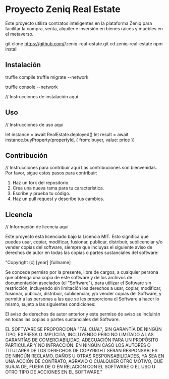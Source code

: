# Proyecto Zeniq Real Estate

Este proyecto utiliza contratos inteligentes en la plataforma Zeniq para facilitar la compra, venta, alquiler e inversión en bienes raíces y muebles en el metaverso.

git clone https://github.com/<your-github-username>/zeniq-real-estate.git
cd zeniq-real-estate
npm install

## Instalación

truffle compile
truffle migrate --network <network>

truffle console --network <network>


// Instrucciones de instalación aquí

## Uso

// Instrucciones de uso aquí

let instance = await RealEstate.deployed()
let result = await instance.buyProperty(propertyId, { from: buyer, value: price })

## Contribución

// Instrucciones para contribuir aquí
Las contribuciones son bienvenidas. Por favor, sigue estos pasos para contribuir:

1. Haz un fork del repositorio.
2. Crea una nueva rama para tu característica.
3. Escribe y prueba tu código.
4. Haz un pull request y describe tus cambios.
   

## Licencia

// Información de licencia aquí

Este proyecto está licenciado bajo la Licencia MIT. Esto significa que puedes usar, copiar, modificar, fusionar, publicar, distribuir, sublicenciar y/o vender copias del software, siempre que incluyas el siguiente aviso de derechos de autor en todas las copias o partes sustanciales del software:

"Copyright (c) [year] [fullname]

Se concede permiso por la presente, libre de cargos, a cualquier persona que obtenga una copia de este software y de los archivos de documentación asociados (el "Software"), para utilizar el Software sin restricción, incluyendo sin limitación los derechos a usar, copiar, modificar, fusionar, publicar, distribuir, sublicenciar, y/o vender copias del Software, y permitir a las personas a las que se les proporciona el Software a hacer lo mismo, sujeto a las siguientes condiciones:

El aviso de derechos de autor anterior y este permiso de aviso se incluirán en todas las copias o partes sustanciales del Software.

EL SOFTWARE SE PROPORCIONA "TAL CUAL", SIN GARANTÍA DE NINGÚN TIPO, EXPRESA O IMPLÍCITA, INCLUYENDO PERO NO LIMITADO A LAS GARANTÍAS DE COMERCIABILIDAD, ADECUACIÓN PARA UN PROPÓSITO PARTICULAR Y NO INFRACCIÓN. EN NINGÚN CASO LOS AUTORES O TITULARES DE LOS DERECHOS DE COPYRIGHT SERÁN RESPONSABLES DE NINGÚN RECLAMO, DAÑOS U OTRAS RESPONSABILIDADES, YA SEA EN UNA ACCIÓN DE CONTRATO, AGRAVIO O CUALQUIER OTRO MOTIVO, QUE SURJA DE, FUERA DE O EN RELACIÓN CON EL SOFTWARE O EL USO U OTRO TIPO DE ACCIONES EN EL SOFTWARE."
